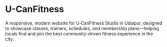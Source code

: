 # U-CanFitness
A responsive, modern website for U‑CanFitness Studio in Udaipur, designed to showcase classes, trainers, schedules, and membership plans—helping locals find and join the best community-driven fitness experience in the city.
